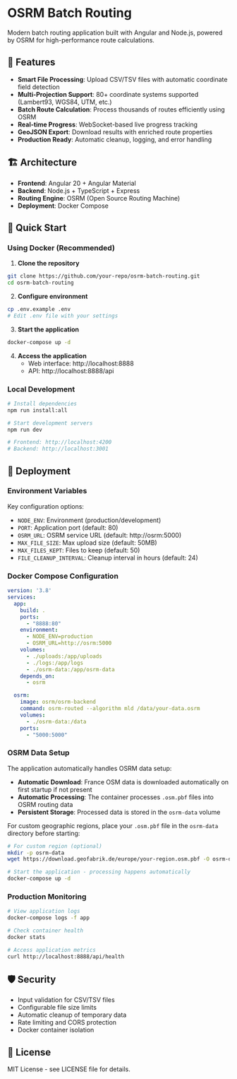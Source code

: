 # OSRM Batch Routing

Modern batch routing application built with Angular and Node.js, powered by OSRM for high-performance route calculations.

## 🌟 Features

- **Smart File Processing**: Upload CSV/TSV files with automatic coordinate field detection
- **Multi-Projection Support**: 80+ coordinate systems supported (Lambert93, WGS84, UTM, etc.)
- **Batch Route Calculation**: Process thousands of routes efficiently using OSRM
- **Real-time Progress**: WebSocket-based live progress tracking
- **GeoJSON Export**: Download results with enriched route properties
- **Production Ready**: Automatic cleanup, logging, and error handling

## 🏗️ Architecture

- **Frontend**: Angular 20 + Angular Material
- **Backend**: Node.js + TypeScript + Express
- **Routing Engine**: OSRM (Open Source Routing Machine)
- **Deployment**: Docker Compose

## 🚀 Quick Start

### Using Docker (Recommended)

1. **Clone the repository**
```bash
git clone https://github.com/your-repo/osrm-batch-routing.git
cd osrm-batch-routing
```

2. **Configure environment**
```bash
cp .env.example .env
# Edit .env file with your settings
```

3. **Start the application**
```bash
docker-compose up -d
```

4. **Access the application**
   - Web interface: http://localhost:8888
   - API: http://localhost:8888/api

### Local Development

```bash
# Install dependencies
npm run install:all

# Start development servers
npm run dev

# Frontend: http://localhost:4200
# Backend: http://localhost:3001
```

## 🐳 Deployment

### Environment Variables

Key configuration options:

- `NODE_ENV`: Environment (production/development)
- `PORT`: Application port (default: 80)
- `OSRM_URL`: OSRM service URL (default: http://osrm:5000)
- `MAX_FILE_SIZE`: Max upload size (default: 50MB)
- `MAX_FILES_KEPT`: Files to keep (default: 50)
- `FILE_CLEANUP_INTERVAL`: Cleanup interval in hours (default: 24)

### Docker Compose Configuration

```yaml
version: '3.8'
services:
  app:
    build: .
    ports:
      - "8888:80"
    environment:
      - NODE_ENV=production
      - OSRM_URL=http://osrm:5000
    volumes:
      - ./uploads:/app/uploads
      - ./logs:/app/logs
      - ./osrm-data:/app/osrm-data
    depends_on:
      - osrm

  osrm:
    image: osrm/osrm-backend
    command: osrm-routed --algorithm mld /data/your-data.osrm
    volumes:
      - ./osrm-data:/data
    ports:
      - "5000:5000"
```

### OSRM Data Setup

The application automatically handles OSRM data setup:

- **Automatic Download**: France OSM data is downloaded automatically on first startup if not present
- **Automatic Processing**: The container processes `.osm.pbf` files into OSRM routing data
- **Persistent Storage**: Processed data is stored in the `osrm-data` volume

For custom geographic regions, place your `.osm.pbf` file in the `osrm-data` directory before starting:

```bash
# For custom region (optional)
mkdir -p osrm-data
wget https://download.geofabrik.de/europe/your-region.osm.pbf -O osrm-data/france-latest.osm.pbf

# Start the application - processing happens automatically
docker-compose up -d
```

### Production Monitoring

```bash
# View application logs
docker-compose logs -f app

# Check container health
docker stats

# Access application metrics
curl http://localhost:8888/api/health
```

## 🛡️ Security

- Input validation for CSV/TSV files
- Configurable file size limits
- Automatic cleanup of temporary data
- Rate limiting and CORS protection
- Docker container isolation

## 📄 License

MIT License - see LICENSE file for details.